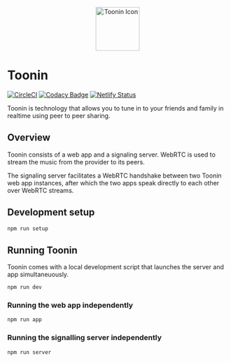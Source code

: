 <p align="center">
  <a href="https://www.toonin.ml" target="_blank">
    <img alt="Toonin Icon" width="100" src="https://github.com/grey-software/toonin/raw/master/assets/icon.png">
  </a>
</p>

# Toonin

[![CircleCI](https://circleci.com/gh/grey-software/toonin/tree/master.svg?style=svg)](https://circleci.com/gh/grey-software/toonin/tree/master) [![Codacy Badge](https://api.codacy.com/project/badge/Grade/d7e992618c424b9a8f1604bf7bb00403)](https://www.codacy.com/gh/grey-software/toonin?utm_source=github.com&amp;utm_medium=referral&amp;utm_content=grey-software/toonin&amp;utm_campaign=Badge_Grade) [![Netlify Status](https://api.netlify.com/api/v1/badges/fc6849cb-e7ae-4de9-be09-660d51342bf6/deploy-status)](https://app.netlify.com/sites/toonin/deploys)

Toonin is technology that allows you to tune in to your friends and family in realtime using peer to peer sharing. 

## Overview

Toonin consists of a web app and a signaling server. WebRTC is used to stream the music from the provider to its peers. 

The signaling server facilitates a WebRTC handshake between two Toonin web app instances, after which the two apps speak directly to each other over WebRTC streams.


## Development setup

```sh
npm run setup
```

## Running Toonin

Toonin comes with a local development script that launches the server and app simultaneuously.  

```sh 
npm run dev
```

### Running the web app independently
```sh
npm run app
```

### Running the signalling server independently
```sh
npm run server
```
